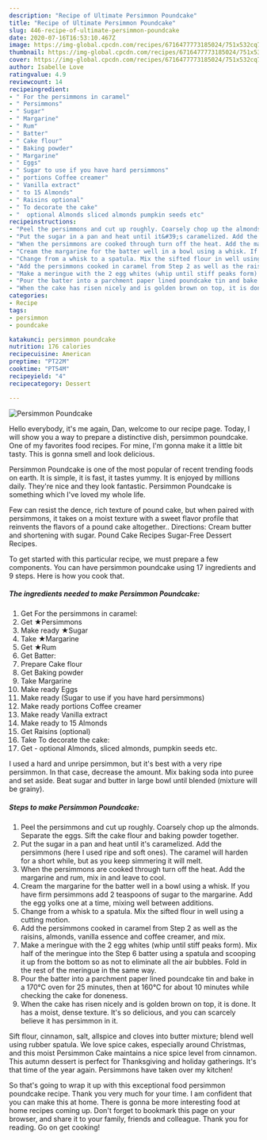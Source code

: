```yaml
---
description: "Recipe of Ultimate Persimmon Poundcake"
title: "Recipe of Ultimate Persimmon Poundcake"
slug: 446-recipe-of-ultimate-persimmon-poundcake
date: 2020-07-16T16:53:10.467Z
image: https://img-global.cpcdn.com/recipes/6716477773185024/751x532cq70/persimmon-poundcake-recipe-main-photo.jpg
thumbnail: https://img-global.cpcdn.com/recipes/6716477773185024/751x532cq70/persimmon-poundcake-recipe-main-photo.jpg
cover: https://img-global.cpcdn.com/recipes/6716477773185024/751x532cq70/persimmon-poundcake-recipe-main-photo.jpg
author: Isabelle Love
ratingvalue: 4.9
reviewcount: 14
recipeingredient:
- " For the persimmons in caramel"
- " Persimmons"
- " Sugar"
- " Margarine"
- " Rum"
- " Batter"
- " Cake flour"
- " Baking powder"
- " Margarine"
- " Eggs"
- " Sugar to use if you have hard persimmons"
- " portions Coffee creamer"
- " Vanilla extract"
- " to 15 Almonds"
- " Raisins optional"
- " To decorate the cake"
- "  optional Almonds sliced almonds pumpkin seeds etc"
recipeinstructions:
- "Peel the persimmons and cut up roughly. Coarsely chop up the almonds. Separate the eggs. Sift the cake flour and baking powder together."
- "Put the sugar in a pan and heat until it&#39;s caramelized. Add the persimmons (here I used ripe and soft ones). The caramel will harden for a short while, but as you keep simmering it will melt."
- "When the persimmons are cooked through turn off the heat. Add the margarine and rum, mix in and leave to cool."
- "Cream the margarine for the batter well in a bowl using a whisk. If you have firm persimmons add 2 teaspoons of sugar to the margarine. Add the egg yolks one at a time, mixing well between additions."
- "Change from a whisk to a spatula. Mix the sifted flour in well using a cutting motion."
- "Add the persimmons cooked in caramel from Step 2 as well as the raisins, almonds, vanilla essence and coffee creamer, and mix."
- "Make a meringue with the 2 egg whites (whip until stiff peaks form). Mix half of the meringue into the Step 6 batter using a spatula and scooping it up from the bottom so as not to eliminate all the air bubbles. Fold in the rest of the meringue in the same way."
- "Pour the batter into a parchment paper lined poundcake tin and bake in a 170°C oven for 25 minutes, then at 160°C for about 10 minutes while checking the cake for doneness."
- "When the cake has risen nicely and is golden brown on top, it is done. It has a moist, dense texture. It&#39;s so delicious, and you can scarcely believe it has persimmon in it."
categories:
- Recipe
tags:
- persimmon
- poundcake

katakunci: persimmon poundcake 
nutrition: 176 calories
recipecuisine: American
preptime: "PT22M"
cooktime: "PT54M"
recipeyield: "4"
recipecategory: Dessert

---
```



![Persimmon Poundcake](https://img-global.cpcdn.com/recipes/6716477773185024/751x532cq70/persimmon-poundcake-recipe-main-photo.jpg)

Hello everybody, it's me again, Dan, welcome to our recipe page. Today, I will show you a way to prepare a distinctive dish, persimmon poundcake. One of my favorites food recipes. For mine, I'm gonna make it a little bit tasty. This is gonna smell and look delicious.

Persimmon Poundcake is one of the most popular of recent trending foods on earth. It is simple, it is fast, it tastes yummy. It is enjoyed by millions daily. They're nice and they look fantastic. Persimmon Poundcake is something which I've loved my whole life.

Few can resist the dence, rich texture of pound cake, but when paired with persimmons, it takes on a moist texture with a sweet flavor profile that reinvents the flavors of a pound cake altogether.. Directions: Cream butter and shortening with sugar. Pound Cake Recipes Sugar-Free Dessert Recipes.


To get started with this particular recipe, we must prepare a few components. You can have persimmon poundcake using 17 ingredients and 9 steps. Here is how you cook that.

<!--inarticleads1-->

##### The ingredients needed to make Persimmon Poundcake:

1. Get  For the persimmons in caramel:
1. Get  ★Persimmons
1. Make ready  ★Sugar
1. Take  ★Margarine
1. Get  ★Rum
1. Get  Batter:
1. Prepare  Cake flour
1. Get  Baking powder
1. Take  Margarine
1. Make ready  Eggs
1. Make ready  (Sugar to use if you have hard persimmons)
1. Make ready  portions Coffee creamer
1. Make ready  Vanilla extract
1. Make ready  to 15 Almonds
1. Get  Raisins (optional)
1. Take  To decorate the cake:
1. Get  - optional Almonds, sliced almonds, pumpkin seeds etc.


I used a hard and unripe persimmon, but it&#39;s best with a very ripe persimmon. In that case, decrease the amount. Mix baking soda into puree and set aside. Beat sugar and butter in large bowl until blended (mixture will be grainy). 

<!--inarticleads2-->

##### Steps to make Persimmon Poundcake:

1. Peel the persimmons and cut up roughly. Coarsely chop up the almonds. Separate the eggs. Sift the cake flour and baking powder together.
1. Put the sugar in a pan and heat until it&#39;s caramelized. Add the persimmons (here I used ripe and soft ones). The caramel will harden for a short while, but as you keep simmering it will melt.
1. When the persimmons are cooked through turn off the heat. Add the margarine and rum, mix in and leave to cool.
1. Cream the margarine for the batter well in a bowl using a whisk. If you have firm persimmons add 2 teaspoons of sugar to the margarine. Add the egg yolks one at a time, mixing well between additions.
1. Change from a whisk to a spatula. Mix the sifted flour in well using a cutting motion.
1. Add the persimmons cooked in caramel from Step 2 as well as the raisins, almonds, vanilla essence and coffee creamer, and mix.
1. Make a meringue with the 2 egg whites (whip until stiff peaks form). Mix half of the meringue into the Step 6 batter using a spatula and scooping it up from the bottom so as not to eliminate all the air bubbles. Fold in the rest of the meringue in the same way.
1. Pour the batter into a parchment paper lined poundcake tin and bake in a 170°C oven for 25 minutes, then at 160°C for about 10 minutes while checking the cake for doneness.
1. When the cake has risen nicely and is golden brown on top, it is done. It has a moist, dense texture. It&#39;s so delicious, and you can scarcely believe it has persimmon in it.


Sift flour, cinnamon, salt, allspice and cloves into butter mixture; blend well using rubber spatula. We love spice cakes, especially around Christmas, and this moist Persimmon Cake maintains a nice spice level from cinnamon. This autumn dessert is perfect for Thanksgiving and holiday gatherings. It&#39;s that time of the year again. Persimmons have taken over my kitchen! 

So that's going to wrap it up with this exceptional food persimmon poundcake recipe. Thank you very much for your time. I am confident that you can make this at home. There is gonna be more interesting food at home recipes coming up. Don't forget to bookmark this page on your browser, and share it to your family, friends and colleague. Thank you for reading. Go on get cooking!
